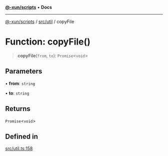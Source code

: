 [**@-xun/scripts**](../../../README.md) • **Docs**

***

[@-xun/scripts](../../../README.md) / [src/util](../README.md) / copyFile

# Function: copyFile()

> **copyFile**(`from`, `to`): `Promise`\<`void`\>

## Parameters

• **from**: `string`

• **to**: `string`

## Returns

`Promise`\<`void`\>

## Defined in

[src/util.ts:158](https://github.com/Xunnamius/xscripts/blob/8feaaa78a9f524f02e4cc9204ef84f329d31ab94/src/util.ts#L158)
